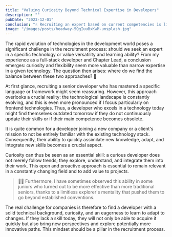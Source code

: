 ```yaml
---
title: "Valuing Curiosity Beyond Technical Expertise in Developers"
description: ""
pubDate: "2023-12-01"
conclusion: "☝ Recruiting an expert based on current competencies is like programming the obsolescence of tomorrow; preferring a curious mind, on the other hand, is preparing for the future by reducing this risk and embracing innovation."
image: "/images/posts/headway-5QgIuuBxKwM-unsplash.jpg"
---
```


The rapid evolution of technologies in the development world poses a significant challenge in the recruitment process: should we seek an expert in a specific technology or value versatility and learning ability? From my experience as a full-stack developer and Chapter Lead, a conclusion emerges: curiosity and flexibility seem more valuable than narrow expertise in a given technology. The question then arises: where do we find the balance between these two approaches? 🤔

At first glance, recruiting a senior developer who has mastered a specific language or framework might seem reassuring. However, this approach overlooks a crucial reality: the technological landscape is constantly evolving, and this is even more pronounced if I focus particularly on frontend technologies. Thus, a developer who excels in a technology today might find themselves outdated tomorrow if they do not continuously update their skills or if their main competence becomes obsolete.

It is quite common for a developer joining a new company or a client's mission to not be entirely familiar with the existing technology stack. Consequently, their ability to quickly assimilate new knowledge, adapt, and integrate new skills becomes a crucial aspect.

Curiosity can thus be seen as an essential skill: a curious developer does not merely follow trends; they explore, understand, and integrate them into their work. This open and proactive approach is essential to remain relevant in a constantly changing field and to add value to projects.

> 👨‍🚀 Furthermore, I have sometimes observed this ability in some juniors who turned out to be more effective than more traditional seniors, thanks to a limitless explorer's mentality that pushed them to go beyond established conventions.

The real challenge for companies is therefore to find a developer with a solid technical background, curiosity, and an eagerness to learn to adapt to changes. If they lack a skill today, they will not only be able to acquire it quickly but also bring new perspectives and explore potentially more innovative paths. This mindset should be a pillar in the recruitment process.
